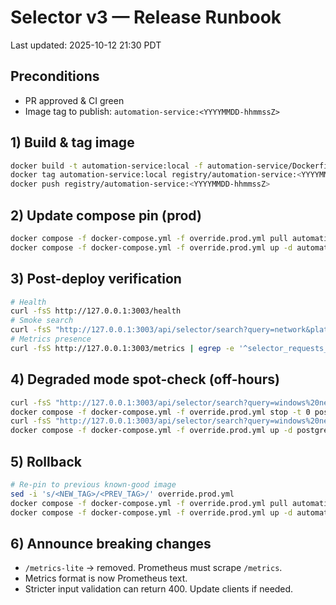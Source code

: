 # Selector v3 — Release Runbook
Last updated: 2025-10-12 21:30 PDT

## Preconditions
- PR approved & CI green
- Image tag to publish: `automation-service:<YYYYMMDD-hhmmssZ>`

## 1) Build & tag image
```bash
docker build -t automation-service:local -f automation-service/Dockerfile .
docker tag automation-service:local registry/automation-service:<YYYYMMDD-hhmmssZ>
docker push registry/automation-service:<YYYYMMDD-hhmmssZ>
```

## 2) Update compose pin (prod)
```bash
docker compose -f docker-compose.yml -f override.prod.yml pull automation-service
docker compose -f docker-compose.yml -f override.prod.yml up -d automation-service
```

## 3) Post-deploy verification
```bash
# Health
curl -fsS http://127.0.0.1:3003/health
# Smoke search
curl -fsS "http://127.0.0.1:3003/api/selector/search?query=network&platform=linux&k=3" | jq .
# Metrics presence
curl -fsS http://127.0.0.1:3003/metrics | egrep -e '^selector_requests_total' -e '^# TYPE selector_request_duration_seconds histogram'
```

## 4) Degraded mode spot-check (off-hours)
```bash
curl -fsS "http://127.0.0.1:3003/api/selector/search?query=windows%20networking&platform=windows&k=3" >/dev/null
docker compose -f docker-compose.yml -f override.prod.yml stop -t 0 postgres
curl -fsS "http://127.0.0.1:3003/api/selector/search?query=windows%20networking&platform=windows&k=3" | jq .
docker compose -f docker-compose.yml -f override.prod.yml up -d postgres
```

## 5) Rollback
```bash
# Re-pin to previous known-good image
sed -i 's/<NEW_TAG>/<PREV_TAG>/' override.prod.yml
docker compose -f docker-compose.yml -f override.prod.yml pull automation-service
docker compose -f docker-compose.yml -f override.prod.yml up -d automation-service
```

## 6) Announce breaking changes
- `/metrics-lite` → removed. Prometheus must scrape `/metrics`.
- Metrics format is now Prometheus text.
- Stricter input validation can return 400. Update clients if needed.

